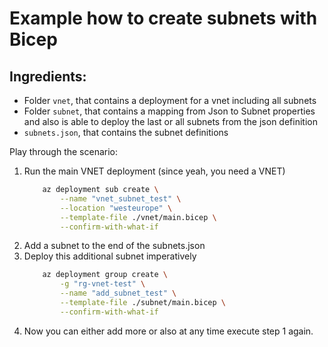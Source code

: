 # Example how to create subnets with Bicep

## Ingredients:
- Folder `vnet`, that contains a deployment for a vnet including all subnets
- Folder `subnet`, that contains a mapping from Json to Subnet properties and also is able to deploy the last or all subnets from the json definition
- `subnets.json`, that contains the subnet definitions

Play through the scenario:
1. Run the main VNET deployment (since yeah, you need a VNET)
    ```bash
        az deployment sub create \
            --name "vnet_subnet_test" \
            --location "westeurope" \
            --template-file ./vnet/main.bicep \
            --confirm-with-what-if
    ```
1. Add a subnet to the end of the subnets.json
1. Deploy this additional subnet imperatively
    ```bash
        az deployment group create \
            -g "rg-vnet-test" \
            --name "add_subnet_test" \
            --template-file ./subnet/main.bicep \
            --confirm-with-what-if
    ```
1. Now you can either add more or also at any time execute step 1 again.